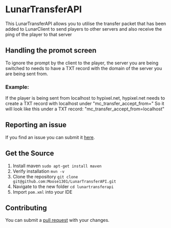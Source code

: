 # LunarTransferAPI
This LunarTransferAPI allows you to utilise the transfer packet that has been added to LunarClient to send players to other servers and also receive the ping of the player to that server

## Handling the promot screen
To ignore the prompt by the client to the player, the server you are being switched to needs to have a TXT record with the domain of the server you are being sent from.

### Example: 
If the player is being sent from localhost to hypixel.net, hypixel.net needs to create a TXT record with localhost under "mc_transfer_accept_from="
So it will look like this under a TXT record: "mc_transfer_accept_from=localhost"

## Reporting an issue

If you find an issue you can submit it [here](https://github.com/Moose1301/LunarTransferAPI/issues).

## Get the Source

1. Install maven `sudo apt-get install maven`
2. Verify installation `mvn -v`
3. Clone the repository `git clone git@github.com:Moose1301/LunarTransferAPI.git`
4. Navigate to the new folder `cd lunartransferapi`
5. Import `pom.xml` into your IDE

## Contributing

You can submit a [pull request](https://github.com/Moose1301/LunarTransferAPI/pulls) with your changes.
